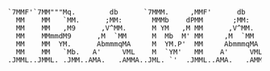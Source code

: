 <pre>                                                                                      
                                                                                              qp  qp    
                                                                                              ""  ""    
`7MMF'`7MM"""Mq.        db      `7MMM.     ,MMF'      db      `YMM'   `MP'       .g8""8q. `7MMF'   `7MF'
  MM    MM   `MM.      ;MM:       MMMb    dPMM       ;MM:       VMb.  ,P       .dP'    `YM. MM       M  
  MM    MM   ,M9      ,V^MM.      M YM   ,M MM      ,V^MM.       `MM.M'        dM'      `MM MM       M  
  MM    MMmmdM9      ,M  `MM      M  Mb  M' MM     ,M  `MM         MMb         MM        MM MM       M  
  MM    MM  YM.      AbmmmqMA     M  YM.P'  MM     AbmmmqMA      ,M'`Mb.       MM.      ,MP MM       M  
  MM    MM   `Mb.   A'     VML    M  `YM'   MM    A'     VML    ,P   `MM.      `Mb.    ,dP' YM.     ,M  
.JMML..JMML. .JMM..AMA.   .AMMA..JML. `'  .JMML..AMA.   .AMMA..MM:.  .:MMa.      `"bmmd"'    `bmmmmd"'  
                                                                                                        </pre>
